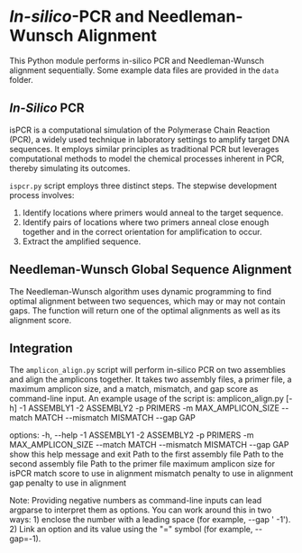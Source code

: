 # *In-silico*-PCR and Needleman-Wunsch Alignment
This Python module performs in-silico PCR and Needleman-Wunsch alignment sequentially. Some example data files are provided in the ```data``` folder.

## *In-Silico* PCR
isPCR is a computational simulation of the Polymerase Chain Reaction (PCR), a widely used technique in laboratory settings to amplify target DNA sequences. It employs similar principles as traditional PCR but leverages computational methods to model the chemical processes inherent in PCR, thereby simulating its outcomes.

```ispcr.py``` script employs three distinct steps. The stepwise development process involves:
1. Identify locations where primers would anneal to the target sequence.
2. Identify pairs of locations where two primers anneal close enough together and in the correct orientation for amplification to occur.
3. Extract the amplified sequence.

## Needleman-Wunsch Global Sequence Alignment
The Needleman-Wunsch algorithm uses dynamic programming to find optimal alignment between two sequences, which may or may not contain gaps. The function will return one of the optimal alignments as well as its alignment score.

## Integration
The ```amplicon_align.py``` script will perform in-silico PCR on two assemblies and align the amplicons together. It takes two assembly files, a primer file, a maximum amplicon size, and a match, mismatch, and gap score as command-line input. An example usage of the script is:
    amplicon_align.py [-h] -1 ASSEMBLY1 -2 ASSEMBLY2 -p PRIMERS -m MAX_AMPLICON_SIZE --match MATCH --mismatch MISMATCH --gap GAP

options:
-h, --help
-1 ASSEMBLY1
-2 ASSEMBLY2
-p PRIMERS
-m MAX_AMPLICON_SIZE --match MATCH --mismatch MISMATCH --gap GAP
show this help message and exit
Path to the first assembly file
Path to the second assembly file
Path to the primer file
maximum amplicon size for isPCR
match score to use in alignment
mismatch penalty to use in alignment
gap penalty to use in alignment

Note: Providing negative numbers as command-line inputs can lead argparse to interpret them as options. You can work around this in two ways: 1) enclose the number with a leading space (for example, --gap ' -1'). 2) Link an option and its value using the "=" symbol (for example, --gap=-1).

